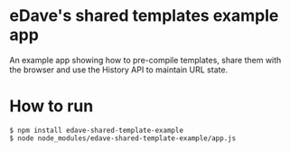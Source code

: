 # eDave's shared templates example app
An example app showing how to pre-compile templates, share them with the browser and use the History API to maintain URL state. 

# How to run
    $ npm install edave-shared-template-example
	$ node node_modules/edave-shared-template-example/app.js
